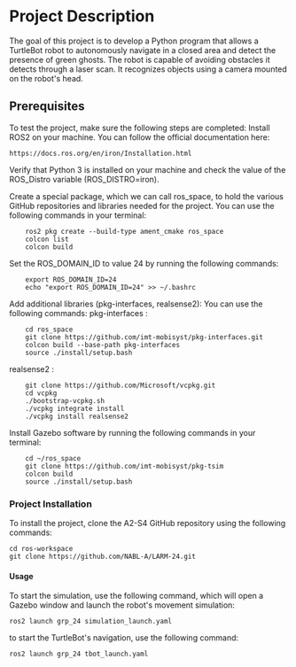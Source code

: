 # Project Description

The goal of this project is to develop a Python program that allows a TurtleBot robot to autonomously navigate in a closed area and detect the presence of green ghosts.
The robot is capable of avoiding obstacles it detects through a laser scan. It recognizes objects using a camera mounted on the robot's head.


## Prerequisites

To test the project, make sure the following steps are completed:
Install ROS2 on your machine.
You can follow the official documentation here: 

    
    https://docs.ros.org/en/iron/Installation.html
    

Verify that Python 3 is installed on your machine and check the value of the ROS_Distro variable (ROS_DISTRO=iron).

Create a special package, which we can call ros_space, to hold the various GitHub repositories and libraries needed for the project.
You can use the following commands in your terminal:

        
        ros2 pkg create --build-type ament_cmake ros_space
        colcon list
        colcon build
        

Set the ROS_DOMAIN_ID to value 24 by running the following commands:

        
        export ROS_DOMAIN_ID=24
        echo "export ROS_DOMAIN_ID=24" >> ~/.bashrc
        

Add additional libraries (pkg-interfaces, realsense2):
You can use the following commands:
pkg-interfaces :

        cd ros_space
        git clone https://github.com/imt-mobisyst/pkg-interfaces.git
        colcon build --base-path pkg-interfaces
        source ./install/setup.bash
        
realsense2 :
        
        git clone https://github.com/Microsoft/vcpkg.git
        cd vcpkg
        ./bootstrap-vcpkg.sh
        ./vcpkg integrate install
        ./vcpkg install realsense2
        
    
Install Gazebo software by running the following commands in your terminal:

        
        cd ~/ros_space
        git clone https://github.com/imt-mobisyst/pkg-tsim
        colcon build
        source ./install/setup.bash
        



### Project Installation

To install the project, clone the A2-S4 GitHub repository using the following commands:

    cd ros-workspace
    git clone https://github.com/NABL-A/LARM-24.git
    
#### Usage

To start the simulation, use the following command, which will open a Gazebo window and launch the robot's movement simulation:
    
    ros2 launch grp_24 simulation_launch.yaml

to start the TurtleBot's navigation, use the following command:
   
    ros2 launch grp_24 tbot_launch.yaml